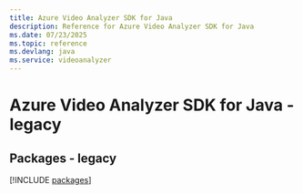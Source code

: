 ```yaml
---
title: Azure Video Analyzer SDK for Java
description: Reference for Azure Video Analyzer SDK for Java
ms.date: 07/23/2025
ms.topic: reference
ms.devlang: java
ms.service: videoanalyzer
---
```

# Azure Video Analyzer SDK for Java - legacy
## Packages - legacy
[!INCLUDE [packages](video-analyzer-index.md)]